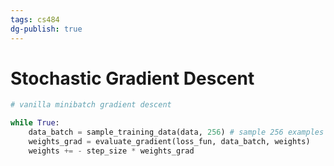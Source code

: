 ```yaml
---
tags: cs484
dg-publish: true
---
```

# Stochastic Gradient Descent
```python
# vanilla minibatch gradient descent

while True:
	data_batch = sample_training_data(data, 256) # sample 256 examples
	weights_grad = evaluate_gradient(loss_fun, data_batch, weights)
	weights += - step_size * weights_grad
```
